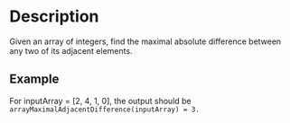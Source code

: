 # Description

Given an array of integers, find the maximal absolute difference between any two of its adjacent elements.  

## Example

For inputArray = [2, 4, 1, 0], the output should be  
`arrayMaximalAdjacentDifference(inputArray) = 3.`  

